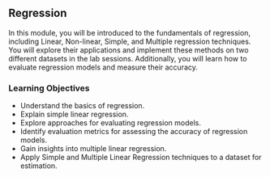 ## Regression

In this module, you will be introduced to the fundamentals of regression, including Linear, Non-linear, Simple, and Multiple regression techniques. You will explore their applications and implement these methods on two different datasets in the lab sessions. Additionally, you will learn how to evaluate regression models and measure their accuracy.

### Learning Objectives
- Understand the basics of regression.
- Explain simple linear regression.
- Explore approaches for evaluating regression models.
- Identify evaluation metrics for assessing the accuracy of regression models.
- Gain insights into multiple linear regression.
- Apply Simple and Multiple Linear Regression techniques to a dataset for estimation.
